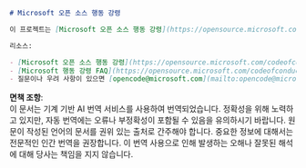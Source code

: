 ```markdown
# Microsoft 오픈 소스 행동 강령

이 프로젝트는 [Microsoft 오픈 소스 행동 강령](https://opensource.microsoft.com/codeofconduct/)을 채택했습니다.

리소스:

- [Microsoft 오픈 소스 행동 강령](https://opensource.microsoft.com/codeofconduct/)
- [Microsoft 행동 강령 FAQ](https://opensource.microsoft.com/codeofconduct/faq/)
- 질문이나 우려 사항이 있으면 [opencode@microsoft.com](mailto:opencode@microsoft.com)으로 문의하세요.
```

**면책 조항**:  
이 문서는 기계 기반 AI 번역 서비스를 사용하여 번역되었습니다. 정확성을 위해 노력하고 있지만, 자동 번역에는 오류나 부정확성이 포함될 수 있음을 유의하시기 바랍니다. 원문이 작성된 언어의 문서를 권위 있는 출처로 간주해야 합니다. 중요한 정보에 대해서는 전문적인 인간 번역을 권장합니다. 이 번역 사용으로 인해 발생하는 오해나 잘못된 해석에 대해 당사는 책임을 지지 않습니다.